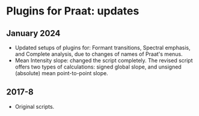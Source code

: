 # Plugins for Praat: updates
## January 2024
* Updated setups of plugins for: Formant transitions, Spectral emphasis, and Complete analysis, due to changes of names of Praat's menus. 
* Mean Intensity slope: changed the script completely. The revised script offers two types of calculations: signed global slope, and unsigned (absolute) mean point-to-point slope.

## 2017-8
* Original scripts.
